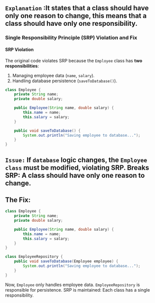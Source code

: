 `Explanation` :It states that a class should have only one reason to change, this means that a class should have only one responsibility.
----
### Single Responsibility Principle (SRP) Violation and Fix

#### SRP Violation
The original code violates SRP because the `Employee` class has **two responsibilities**: 
1. Managing employee data (`name`, `salary`).
2. Handling database persistence (`saveToDatabase()`).
```java
class Employee {
    private String name;
    private double salary;

    public Employee(String name, double salary) {
        this.name = name;
        this.salary = salary;
    }

    public void saveToDatabase() {
        System.out.println("Saving employee to database...");
    }
}
```
`Issue:` If `database` logic changes, the `Employee class` must be modified, violating SRP.
Breaks SRP: A class should have only one reason to change.
---
## The Fix: 
```java
class Employee {
    private String name;
    private double salary;

    public Employee(String name, double salary) {
        this.name = name;
        this.salary = salary;
    }
}

class EmployeeRepository {
    public void saveToDatabase(Employee employee) {
        System.out.println("Saving employee to database...");
    }
}
```
Now, `Employee` only handles employee data.
`EmployeeRepository` is responsible for persistence.
SRP is maintained: Each class has a single responsibility.

